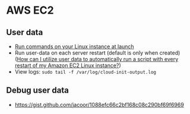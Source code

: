 # AWS EC2

## User data

* [Run commands on your Linux instance at launch](https://docs.aws.amazon.com/AWSEC2/latest/UserGuide/user-data.html)
* Run user-data on each server restart (default is only when created) ([How can I utilize user data to automatically run a script with every restart of my Amazon EC2 Linux instance?](https://aws.amazon.com/premiumsupport/knowledge-center/execute-user-data-ec2/))
* View logs: `sudo tail -f /var/log/cloud-init-output.log`

## Debug user data

* <https://gist.github.com/jacoor/1088efc66c2bf168c08c290bf69f6969>